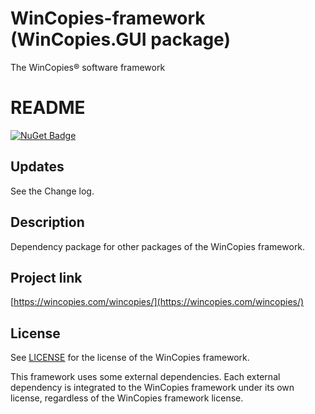 ﻿WinCopies-framework (WinCopies.GUI package)
===========================================

The WinCopies® software framework

README
======

[![NuGet Badge](https://buildstats.info/nuget/WinCopies.Console)](https://www.nuget.org/packages/WinCopies.Console/)

Updates
-------

See the Change log.

Description
-----------

Dependency package for other packages of the WinCopies framework.

Project link
------------

[https://wincopies.com/wincopies/](https://wincopies.com/wincopies/)

License
-------

See [LICENSE](https://github.com/pierresprim/WinCopies-framework/blob/master/LICENSE) for the license of the WinCopies framework.

This framework uses some external dependencies. Each external dependency is integrated to the WinCopies framework under its own license, regardless of the WinCopies framework license.
